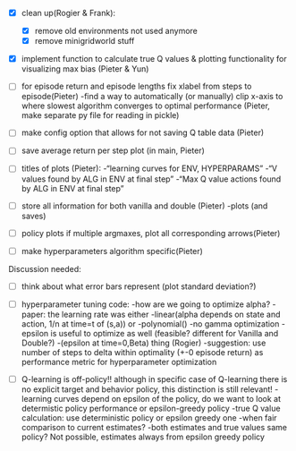 -[x] clean up(Rogier & Frank):
    -[x] remove old environments not used anymore
    -[x] remove minigridworld stuff
-[x] implement function to calculate true Q values & plotting functionality for visualizing max bias (Pieter & Yun)

-[ ] for episode return and episode lengths fix xlabel from steps to episode(Pieter)
    -find a way to automatically (or manually) clip x-axis to where slowest algorithm converges to optimal performance (Pieter, make separate py file for reading in pickle)
-[ ] make config option that allows for not saving Q table data (Pieter)
-[ ] save average return per step plot (in main, Pieter)
-[ ] titles of plots (Pieter):
    -“learning curves for ENV, HYPERPARAMS”
    -“V values found by ALG in ENV at final step”
    -“Max Q value actions  found by ALG in ENV at final step”

-[ ] store all information for both vanilla and double (Pieter)
    -plots (and saves)
-[ ] policy plots if multiple argmaxes, plot all corresponding arrows(Pieter)

-[ ] make hyperparameters algorithm specific(Pieter)


Discussion needed:
-[ ] think about what error bars represent (plot standard deviation?)
-[ ] hyperparameter tuning code:
    -how are we going to optimize alpha?
        -paper: the learning rate was either 
            -linear(alpha depends on state and action, 1/n at time=t of (s,a)) or 
            -polynomial()
    -no gamma optimization
    -epsilon is useful to optimize as well (feasible? different for Vanilla and Double?)
        -(epsilon at time=0,Beta) thing (Rogier)
    -suggestion: use number of steps to delta within optimality (+-0 episode return) as performance metric for hyperparameter optimization

-[ ] Q-learning is off-policy!! although in specific case of Q-learning there is no explicit target and behavior policy, 
this distinction is still relevant!
    -learning curves depend on epsilon of the policy, do we want to look at determistic policy performance or epsilon-greedy policy
    -true Q value calculation: use deterministic policy or epsilon greedy one
        -when fair comparison to current estimates?
            -both estimates and true values same policy? Not possible, estimates always from epsilon greedy policy




